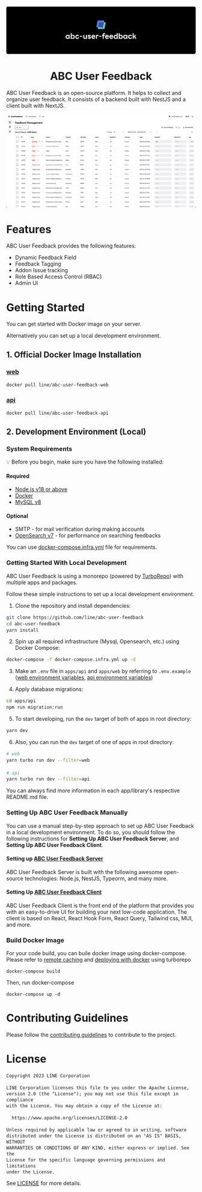 <p align="center">
    <img src="./assets/cover.png">
    <h1 align="center">ABC User Feedback</h1>
</p>

ABC User Feedback is an open-source platform. It helps to collect and organize user feedback. It consists of a backend built with NestJS and a client built with NextJS.

<p align="center">
    <img src="./assets/sample.png">
</p>

# Features

ABC User Feedback provides the following features:

- Dynamic Feedback Field
- Feedback Tagging
- Addon Issue tracking
- Role Based Access Control (RBAC)
- Admin UI

# Getting Started

You can get started with Docker image on your server.

Alternatively you can set up a local development environment.

## 1. Official Docker Image Installation

### [web](https://hub.docker.com/r/line/abc-user-feedback-web)

```
docker pull line/abc-user-feedback-web
```

### [api](https://hub.docker.com/r/line/abc-user-feedback-api)

```
docker pull line/abc-user-feedback-api
```

## 2. Development Environment (Local)

### System Requirements

:bulb: Before you begin, make sure you have the following installed:

#### Required

- [Node.js v18 or above](https://nodejs.org/en/download/)
- [Docker](https://docs.docker.com/desktop/)
- [MySQL v8](https://www.mysql.com/downloads/)

#### Optional

- SMTP - for mail verification during making accounts
- [OpenSearch v7](https://opensearch.org/) - for performance on searching feedbacks

You can use [docker-compose.infra.yml](./docker-compose.infra.yml) file for requirements.

### Getting Started With Local Development

ABC User Feedback is using a monorepo (powered by [TurboRepo](https://turbo.build/)) with multiple apps and packages.

Follow these simple instructions to set up a local development environment.

1. Clone the repository and install dependencies:

```bash
git clone https://github.com/line/abc-user-feedback
cd abc-user-feedback
yarn install
```

2. Spin up all required infrastructure (Mysql, Opensearch, etc.) using Docker Compose:

```bash
docker-compose -f docker-compose.infra.yml up -d
```

3. Make an `.env` file in `apps/api` and `apps/web` by referring to `.env.example` ([web environment variables](./apps/web/README.md), [api environment variables](./apps/api/README.md))

4. Apply database migrations:

```bash
cd apps/api
npm run migration:run
```

5. To start developing, run the `dev` target of both of apps in root directory:

```bash
yarn dev
```

6. Also, you can run the `dev` target of one of apps in root directory:

```bash
# web
yarn turbo run dev --filter=web

# api
yarn turbo run dev --filter=api
```

You can always find more information in each app/library's respective README.md file.

### Setting Up ABC User Feedback Manually

You can use a manual step-by-step approach to set up ABC User Feedback in a local development environment. To do so, you should follow the following instructions for **Setting Up ABC User Feedback Server**, and **Setting Up ABC User Feedback Client**.

#### Setting up [ABC User Feedback Server](./apps/api/README.md)

ABC User Feedback Server is built with the following awesome open-source technologies: Node.js, NestJS, Typeorm, and many more.

#### Setting Up [ABC User Feedback Client](./apps/web/README.md)

ABC User Feedback Client is the front end of the platform that provides you with an easy-to-drive UI for building your next low-code application.
The client is based on React, React Hook Form, React Query, Tailwind css, MUI, and more.

### Build Docker Image

For your code build, you can buile docker image using docker-compose. Please refer to [remote caching](https://turbo.build/repo/docs/core-concepts/remote-caching) and [deploying with docker](https://turbo.build/repo/docs/handbook/deploying-with-docker) using turborepo

```
docker-compose build
```

Then, run docker-compose

```
docker-compose up -d
```

# Contributing Guidelines

Please follow the [contributing guidelines](./CONTRIBUTING.md) to contribute to the project.

# License

```
Copyright 2023 LINE Corporation

LINE Corporation licenses this file to you under the Apache License,
version 2.0 (the "License"); you may not use this file except in compliance
with the License. You may obtain a copy of the License at:

  https://www.apache.org/licenses/LICENSE-2.0

Unless required by applicable law or agreed to in writing, software
distributed under the License is distributed on an "AS IS" BASIS, WITHOUT
WARRANTIES OR CONDITIONS OF ANY KIND, either express or implied. See the
License for the specific language governing permissions and limitations
under the License.
```

See [LICENSE](./LICENSE) for more details.
